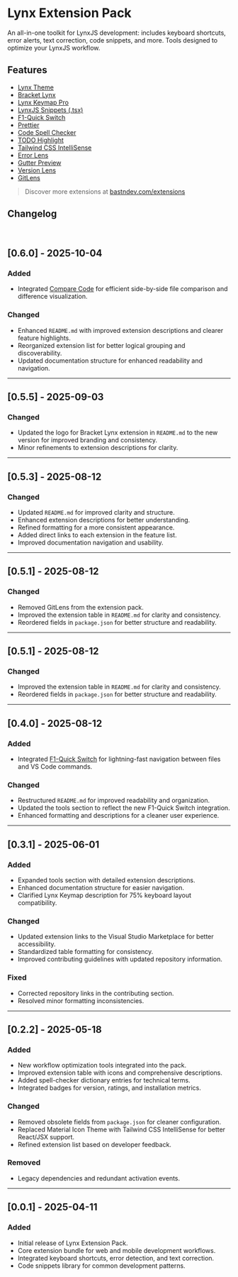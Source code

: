 # Lynx Extension Pack

An all-in-one toolkit for LynxJS development: includes keyboard shortcuts, error alerts, text correction, code snippets, and more. Tools designed to optimize your LynxJS workflow.

## Features

- [Lynx Theme](https://marketplace.visualstudio.com/items?itemName=bastndev.lynx-theme)
- [Bracket Lynx](https://marketplace.visualstudio.com/items?itemName=bastndev.bracket-lynx)
- [Lynx Keymap Pro](https://marketplace.visualstudio.com/items?itemName=bastndev.lynx-keymap)
- [LynxJS Snippets (.tsx)](https://marketplace.visualstudio.com/items?itemName=bastndev.lynx-js-snippets)
- [F1-Quick Switch](https://marketplace.visualstudio.com/items?itemName=bastndev.f1)
- [Prettier](https://marketplace.visualstudio.com/items?itemName=esbenp.prettier-vscode)
- [Code Spell Checker](https://marketplace.visualstudio.com/items?itemName=streetsidesoftware.code-spell-checker)
- [TODO Highlight](https://marketplace.visualstudio.com/items?itemName=wayou.vscode-todo-highlight)
- [Tailwind CSS IntelliSense](https://marketplace.visualstudio.com/items?itemName=bradlc.vscode-tailwindcss)
- [Error Lens](https://marketplace.visualstudio.com/items?itemName=usernamehw.errorlens)
- [Gutter Preview](https://marketplace.visualstudio.com/items?itemName=kisstkondoros.vscode-gutter-preview)
- [Version Lens](https://marketplace.visualstudio.com/items?itemName=pflannery.vscode-versionlens)
- [GitLens](https://marketplace.visualstudio.com/items?itemName=eamodio.gitlens)

> Discover more extensions at [bastndev.com/extensions](https://bastndev.com/extensions)


## Changelog

<br>

<!-- --- -->
## [0.6.0] - 2025-10-04

### Added
- Integrated [Compare Code](https://marketplace.visualstudio.com/items?itemName=bastndev.compare-code) for efficient side-by-side file comparison and difference visualization.

### Changed
- Enhanced `README.md` with improved extension descriptions and clearer feature highlights.
- Reorganized extension list for better logical grouping and discoverability.
- Updated documentation structure for enhanced readability and navigation.

---

## [0.5.5] - 2025-09-03

### Changed
- Updated the logo for Bracket Lynx extension in `README.md` to the new version for improved branding and consistency.
- Minor refinements to extension descriptions for clarity.

---

## [0.5.3] - 2025-08-12

### Changed
- Updated `README.md` for improved clarity and structure.
- Enhanced extension descriptions for better understanding.
- Refined formatting for a more consistent appearance.
- Added direct links to each extension in the feature list.
- Improved documentation navigation and usability.

---

## [0.5.1] - 2025-08-12

### Changed
- Removed GitLens from the extension pack.
- Improved the extension table in `README.md` for clarity and consistency.
- Reordered fields in `package.json` for better structure and readability.

---

## [0.5.1] - 2025-08-12

### Changed
- Improved the extension table in `README.md` for clarity and consistency.
- Reordered fields in `package.json` for better structure and readability.

---

## [0.4.0] - 2025-08-12

### Added
- Integrated [F1-Quick Switch](https://marketplace.visualstudio.com/items?itemName=bastndev.f1) for lightning-fast navigation between files and VS Code commands.

### Changed
- Restructured `README.md` for improved readability and organization.
- Updated the tools section to reflect the new F1-Quick Switch integration.
- Enhanced formatting and descriptions for a cleaner user experience.

---

## [0.3.1] - 2025-06-01

### Added
- Expanded tools section with detailed extension descriptions.
- Enhanced documentation structure for easier navigation.
- Clarified Lynx Keymap description for 75% keyboard layout compatibility.

### Changed
- Updated extension links to the Visual Studio Marketplace for better accessibility.
- Standardized table formatting for consistency.
- Improved contributing guidelines with updated repository information.

### Fixed
- Corrected repository links in the contributing section.
- Resolved minor formatting inconsistencies.

---

## [0.2.2] - 2025-05-18

### Added
- New workflow optimization tools integrated into the pack.
- Improved extension table with icons and comprehensive descriptions.
- Added spell-checker dictionary entries for technical terms.
- Integrated badges for version, ratings, and installation metrics.

### Changed
- Removed obsolete fields from `package.json` for cleaner configuration.
- Replaced Material Icon Theme with Tailwind CSS IntelliSense for better React/JSX support.
- Refined extension list based on developer feedback.

### Removed
- Legacy dependencies and redundant activation events.

---

## [0.0.1] - 2025-04-11

### Added
- Initial release of Lynx Extension Pack.
- Core extension bundle for web and mobile development workflows.
- Integrated keyboard shortcuts, error detection, and text correction.
- Code snippets library for common development patterns.
